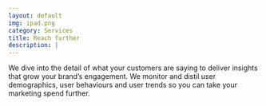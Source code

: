 ```yaml
---
layout: default
img: ipad.png
category: Services
title: Reach further
description: |
---
```

  We dive into the detail of what your customers are saying to deliver insights that grow your brand’s engagement.  We monitor and distil user demographics, user behaviours and user trends so you can take your marketing spend further.
